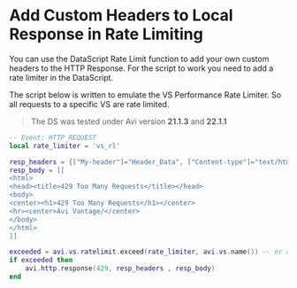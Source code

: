 # Add Custom Headers to Local Response in Rate Limiting
You can use the DataScript Rate Limit function to add your own custom headers to the
HTTP Response.
For the script to work you need to add a rate limiter in the DataScript.

The script below is written to emulate the VS Performance Rate Limiter. So all
requests to a specific VS are rate limited.

> The DS was tested under Avi version **21.1.3** and **22.1.1**

```lua
-- Event: HTTP_REQUEST
local rate_limiter = 'vs_rl'

resp_headers = {["My-header"]="Header_Data", ["Content-type"]="text/html"}
resp_body = [[
<html>
<head><title>429 Too Many Requests</title></head>
<body>
<center><h1>429 Too Many Requests</h1></center>
<hr><center>Avi Vantage/</center>
</body>
</html>
]]

exceeded = avi.vs.ratelimit.exceed(rate_limiter, avi.vs.name()) -- or avi.vs.ip()
if exceeded then
    avi.http.response(429, resp_headers , resp_body)
end

```

